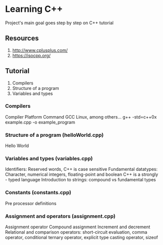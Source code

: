 # Learning C++
Project's main goal goes step by step on C++ tutorial

## Resources 
01. http://www.cplusplus.com/
02. https://isocpp.org/

## Tutorial 
1. Compilers
2. Structure of a program
3. Variables and types

### Compilers 
Compiler	Platform				Command
GCC			Linux, among others...	g++ -std=c++0x example.cpp -o example_program

### Structure of a program (helloWorld.cpp)
Hello World

### Variables and types (variables.cpp)
Identifiers: Reserved words, C++ is case sensitive
Fundamental datatypes: Character, numerical integers, floating-point and boolean
C++ is a strongly - typed language
Introduction to strings:  compound vs fundamental types

### Constants (constants.cpp)
Pre processor definitions


### Assignment and operators (assignment.cpp)
Assignment operator
Compound assignment
Increment and decrement
Relational and comparison operators: short-circuit evaluation, comma operator, conditional ternary operator, explicit type casting operator, sizeof

